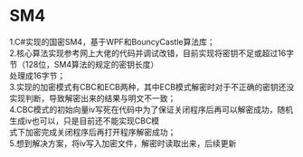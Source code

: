 # SM4
1.C#实现的国密SM4，基于WPF和BouncyCastle算法库；  
2.核心算法实现参考网上大佬的代码并调试改错，目前实现将密钥不足或超过16字节（128位，SM4算法的规定的密钥长度）  
  处理成16字节；   
3.实现的加密模式有CBC和ECB两种，其中ECB模式解密时对于不正确的密钥还没实现判断，导致解密出来的结果与明文不一致；  
4.CBC模式的初始向量iv写死在代码中为了保证关闭程序后再可以解密成功，随机生成iv也可以，只是目前还不能实现CBC模  
  式下加密完成关闭程序后再打开程序解密成功；  
5.想到解决方案，将iv写入加密文件，解密时读取出来，后续更新  
